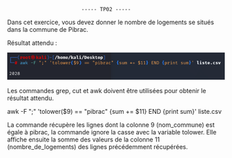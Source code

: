 							----- TP02 -----

Dans cet exercice, vous devez donner le nombre de logements se situés dans la commune de Pibrac.















Résultat attendu : 

![Résultat](https://github.com/FlorentIZO/FORENSIC_TP_IZORCHE_FLORENT/blob/main/TP02/IMG/TP02.PNG "Résultat")

Les commandes grep, cut et awk doivent être utilisées pour obtenir le résultat attendu.

awk -F ";" 'tolower($9) == "pibrac" {sum += $11} END {print sum}' liste.csv

La commande récupère les lignes dont la colonne 9 (nom_commune) est égale à pibrac, la commande ignore la casse avec la variable tolower.
Elle affiche ensuite la somme des valeurs de la colonne 11 (nombre_de_logements) des lignes précédemment récupérées.
